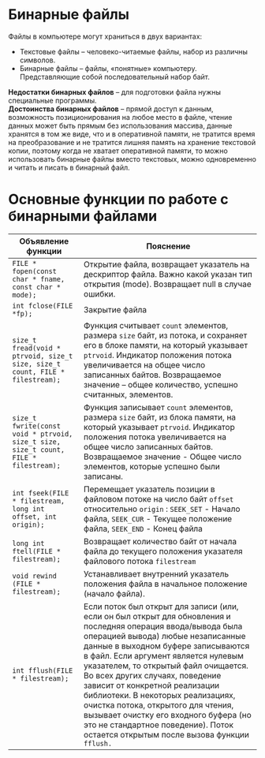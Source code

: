 # Бинарные файлы
Файлы в компьютере могут храниться в двух вариантах: 
* Текстовые файлы – человеко-читаемые файлы, набор из различны символов.
* Бинарные файлы – файлы, «понятные» компьютеру. Представляющие собой последовательный набор байт. 

**Недостатки бинарных файлов** – для подготовки файла нужны специальные программы. \
**Достоинства бинарных файлов** – прямой доступ к данным, возможность позиционирования на любое место в файле, чтение данных может быть прямым без использования массива, данные хранятся в том же виде, что и в оперативной памяти, не тратится время на преобразование и не тратится лишняя память на хранение текстовой копии, поэтому когда не хватает оперативной памяти, то можно использовать бинарные файлы вместо текстовых, можно одновременно и читать и писать в бинарный файл. 

# Основные функции по работе с бинарными файлами

| Объявление функции       | Пояснение |
| ----------- | ----------- |
| `FILE * fopen(const char * fname, const char * mode);`      | Открытие файла, возвращает указатель на дескриптор файла. Важно какой указан тип открытия (mode). Возвращает null в случае ошибки. |
| `int fclose(FILE *fp);`   | Закрытие файла        |
| `size_t fread(void * ptrvoid, size_t size, size_t count, FILE * filestream);`   | Функция считывает `count` элементов, размера `size` байт, из потока, и сохраняет его в блоке памяти, на который указывает `ptrvoid`. Индикатор положения потока увеличивается на общее число записанных байтов. Возвращаемое значение – общее количество, успешно считанных, элементов. |
| `size_t fwrite(const void * ptrvoid, size_t size, size_t count, FILE * filestream);`   | Функция записывает `count` элементов, размера `size` байт, из блока памяти, на который указывает `ptrvoid`. Индикатор положения потока увеличивается на общее число записанных байтов. Возвращаемое значение - Общее число элементов, которые успешно были записаны.        |
| `int fseek(FILE * filestream, long int offset, int origin);`   | Перемещает указатель позиции в файловом потоке на число байт `offset` относительно `origin` : `SEEK_SET` - Начало файла, `SEEK_CUR` - Текущее положение файла, `SEEK_END` - Конец файла        |
| `long int ftell(FILE * filestream);`   | Возвращает количество байт от начала файла до текущего положения указателя файлового потока `filestream` |
| `void rewind (FILE * filestream);`   | Устанавливает внутренний указатель положения файла в начальное положение (начало файла).        |
| `int fflush(FILE * filestream);`   | Если поток был открыт для записи (или, если он был открыт для обновления и последняя операция ввода/вывода была операцией вывода) любые незаписанные данные в выходном буфере записываются в файл. Если аргумент является нулевым указателем, то открытый файл очищается. Во всех других случаях, поведение зависит от конкретной реализации библиотеки. В некоторых реализациях, очистка потока, открытого для чтения, вызывает очистку его входного буфера (но это не стандартное поведение). Поток остается открытым после вызова функции `fflush.`       |
